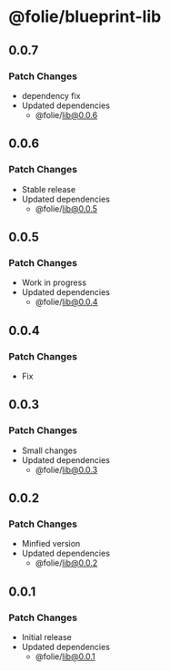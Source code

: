# @folie/blueprint-lib

## 0.0.7

### Patch Changes

- dependency fix
- Updated dependencies
  - @folie/lib@0.0.6

## 0.0.6

### Patch Changes

- Stable release
- Updated dependencies
  - @folie/lib@0.0.5

## 0.0.5

### Patch Changes

- Work in progress
- Updated dependencies
  - @folie/lib@0.0.4

## 0.0.4

### Patch Changes

- Fix

## 0.0.3

### Patch Changes

- Small changes
- Updated dependencies
  - @folie/lib@0.0.3

## 0.0.2

### Patch Changes

- Minfied version
- Updated dependencies
  - @folie/lib@0.0.2

## 0.0.1

### Patch Changes

- Initial release
- Updated dependencies
  - @folie/lib@0.0.1
